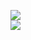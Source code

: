 [![](https://img.shields.io/badge/Made%20With-Github%20Spray-lightgrey.svg?style=for-the-badge&logo=github)](https://github.com/Annihil/github-spray#26438)  
[![](https://i.imgur.com/2DrTn0Z.gif)](https://github.com/Annihil/github-spray)